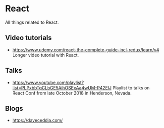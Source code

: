 # React

All things related to React.

## Video tutorials

- https://www.udemy.com/react-the-complete-guide-incl-redux/learn/v4 Longer video tutorial with React.

## Talks

- https://www.youtube.com/playlist?list=PLPxbbTqCLbGE5AihOSExAa4wUM-P42EIJ Playlist to talks on React Conf from late October 2018 in Henderson, Nevada.

## Blogs

- https://daveceddia.com/
